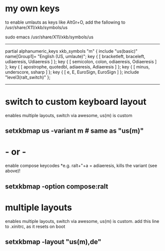 # my own keys

to enable umlauts as keys like AltGr+O, add the fallowing to /usr/share/X11/xkb/symbols/us

sudo emacs /usr/share/X11/xkb/symbols/us

--------------------------------------------------------------------------------

partial alphanumeric_keys
	xkb_symbols "m" {
	include "us(basic)"
	name[Group1]= "English (US, umlaute)";
	key <AD11> { [ bracketleft, braceleft,     udiaeresis,          Udiaeresis ] };
	key <AC10> { [ semicolon,       colon,     odiaeresis,          Odiaeresis ] };
	key <AC11> { [ apostrophe,   quotedbl,     adiaeresis,          Adiaeresis ] };
	key <AE11> { [ minus,      underscore,     ssharp                          ] };
	key <AD03> { [         e,           E,       EuroSign,            EuroSign ] };
	include "level3(ralt_switch)"
};

--------------------------------------------------------------------------------


# switch to custom keyboard layout
enables multiple layouts, switch via awesome, us(m) is custom

## setxkbmap us -variant m # same as "us(m)"


# - or -

enable compose keycodes *e.g. ralt+"+a = adiaeresis, kills the variant (see above)!

## setxkbmap -option compose:ralt


# multiple layouts

enables multiple layouts, switch via awesome, us(m) is custom.
add this line to .xinitrc, as it resets on boot

## setxkbmap -layout "us(m),de"

